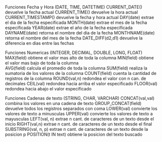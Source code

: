 Funciones Fecha y Hora (DATE, TIME, DATETIME)
	CURRENT_DATE()		devuelve la fecha actual
	CURRENT_TIME()		devuelve la hora actual
	CURRENT_TIMESTAMP()	devuelve la fecha y hora actual
	DAY(date)		extrae el dia de la fecha especificada
	MONTH(date)		extrae el mes de la fecha especificada
	YEAR(date)		extrae el año de la fecha especificada
	DAYNAME(date)		retorna el nombre del dia de la fecha 
	MONTHNAME(date)		retorna el nombre del mes de la fecha
	DATE_DIFF(d2,d1)	devuelve la diferencia en dias entre las fechas

Funciones Numericas (INTEGER, DECIMAL, DOUBLE, LONG, FLOAT)
	MAX(field)		obtiene el valor mas alto de toda la columna
	MIN(field)		obtiene el valor mas bajo de toda la columna	
	AVG(field)		calcula el promedio de toda la columna
	SUM(field)		realiza la sumatoria de los valores de la columna
	COUNT(field)		cuenta la cantidad de registros de la columna
	ROUND(val,n)		redondea el valor con n can. de decimales
	CEIL(val)		redondea hacia arriba el valor especificado
	FLOOR(val)		redondea hacia abajo el valor especificado

Funciones Cadenas de texto (STRING, CHAR, VARCHAR)
	CONCAT(val,val)		combina los valores en una cadena de texto
	GROUP_CONCAT(field)	devuelve todos los registros separados con coma
	LOWER(val)		convierte los valores de texto a minusculas
	UPPER(val)		convierte los valores de texto a mayusculas
	LEFT(val, n)		extrae n cant. de caracteres de un texto desde el inicio
	RIGHT(val,n)		extrae n cant. de caracteres de un texto desde el final
	SUBSTRING(val, n, p)	extrae n cant. de caracteres de un texto desde la posicion p
	POSITION(t IN text)	obtiene la posicion del texto buscado